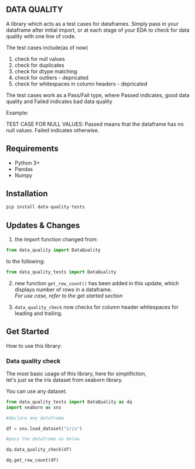 ## DATA QUALITY

A library which acts as a test cases for dataframes. Simply pass in your dataframe after initial import, or at each stage of your EDA to check for data quality with one line of code.

The test cases include(as of now)
1. check for null values
2. check for duplicates
3. check for dtype matching
4. check for outliers - depricated
5. check for whitespaces in column headers - depricated

The test cases work as a Pass/Fail type, where Passed indicates, good data quality and Failed indicates bad data quality

Example: 

TEST CASE FOR NULL VALUES: Passed means that the dataframe has no null values. Failed indicates otherwise.

## Requirements

* Python 3+
* Pandas
* Numpy


## Installation

```python
pip install data-quality-tests
```

## Updates & Changes

1. the import function changed from:

```python
from data_quality import DataQuality
```

to the following:

```python
from data_quality_tests import DataQuality
```

2. new function ```get_row_count()``` has been added in this update, which displays number of rows in a dataframe.  
*For use case, refer to the get started section*

3. ```data_quality_check``` now checks for column header whitespaces for leading and trailing.


## Get Started

How to use this library:

### Data quality check

The most basic usage of this library, here for simplifiction,  
let's just se the iris dataset from seaborn library.

You can use any dataset.

```python
from data_quality_tests import DataQuality as dq
import seaborn as sns

#declare any dataframe

df = sns.load_dataset("iris")

#pass the dataframe as below  

dq.data_quality_check(df)

dq.get_row_count(df)
```
